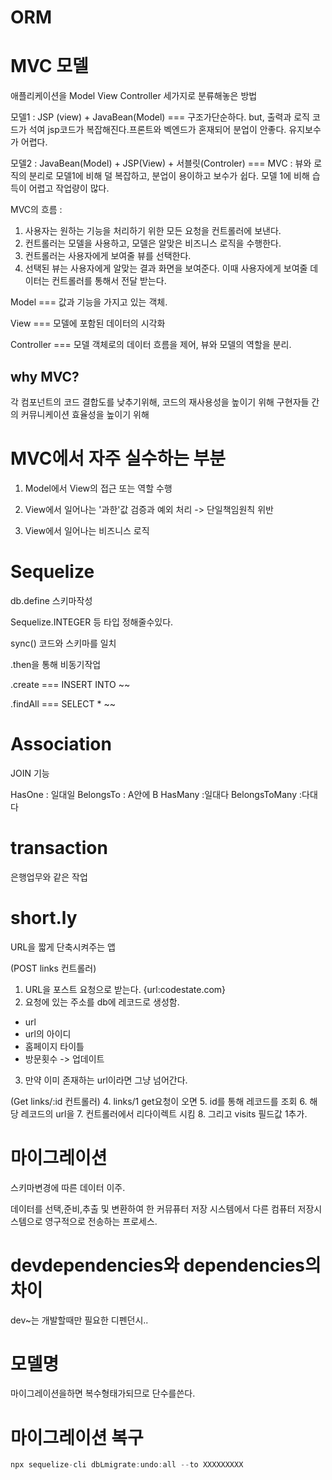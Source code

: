 # ORM

# MVC 모델

애플리케이션을 Model View Controller 세가지로 분류해놓은 방법

모델1 : JSP (view) + JavaBean(Model) === 구조가단순하다. but, 출력과 로직 코드가 석여 jsp코드가 복잡해진다.프론트와 벡엔드가 혼재되어 분업이 안좋다. 유지보수가 어렵다.

모델2 : JavaBean(Model) + JSP(View) + 서블릿(Controler) === MVC : 뷰와 로직의 분리로 모델1에 비해 덜 복잡하고, 분업이 용이하고 보수가 쉽다. 모델 1에 비해 습득이 어렵고 작업량이 많다.

MVC의 흐름 :

1. 사용자는 원하는 기능을 처리하기 위한 모든 요청을 컨트롤러에 보낸다.
2. 컨트롤러는 모델을 사용하고, 모델은 알맞은 비즈니스 로직을 수행한다.
3. 컨트롤러는 사용자에게 보여줄 뷰를 선택한다.
4. 선택된 뷰는 사용자에게 알맞는 결과 화면을 보여준다. 이때 사용자에게 보여줄 데이터는 컨트롤러를 통해서 전달 받는다.

Model === 값과 기능을 가지고 있는 객체.

View === 모델에 포함된 데이터의 시각화

Controller === 모델 객체로의 데이터 흐름을 제어, 뷰와 모델의 역할을 분리.

## why MVC?

각 컴포넌트의 코드 결합도를 낮추기위해,
코드의 재사용성을 높이기 위해
구현자들 간의 커뮤니케이션 효율성을 높이기 위해

# MVC에서 자주 실수하는 부분
1. Model에서 View의 접근 또는 역할 수행

2. View에서 일어나는 '과한'값 검증과 예외 처리
-> 단일책임원칙 위반

3. View에서 일어나는 비즈니스 로직



# Sequelize

db.define 스키마작성

Sequelize.INTEGER 등 타입 정해줄수있다.

sync() 코드와 스키마를 일치

.then을 통해 비동기작업

.create === INSERT INTO ~~

.findAll === SELECT \* ~~

# Association

JOIN 기능

HasOne : 일대일
BelongsTo : A안에 B
HasMany :일대다
BelongsToMany :다대다

# transaction

은행업무와 같은 작업

# short.ly

URL을 짧게 단축시켜주는 앱

(POST links 컨트롤러)

1. URL을 포스트 요청으로 받는다. {url:codestate.com}
2. 요청에 있는 주소를 db에 레코드로 생성함.

- url
- url의 아이디
- 홈페이지 타이틀
- 방문횟수 -> 업데이트

3. 만약 이미 존재하는 url이라면 그냥 넘어간다.

(Get links/:id 컨트롤러) 4. links/1 get요청이 오면 5. id를 통해 레코드를 조회 6. 해당 레코드의 url을 7. 컨트롤러에서 리다이렉트 시킴 8. 그리고 visits 필드값 1추가.

# 마이그레이션

스키마변경에 따른 데이터 이주.

데이터를 선택,준비,추출 및 변환하여 한 커뮤퓨터 저장 시스템에서 다른 컴퓨터 저장시스템으로 영구적으로 전송하는 프로세스.

# devdependencies와 dependencies의 차이

dev~는 개발할때만 필요한 디펜던시..

# 모델명

마이그레이션을하면 복수형태가되므로 단수를쓴다.

# 마이그레이션 복구

```js
npx sequelize-cli dbLmigrate:undo:all --to XXXXXXXXX
```

